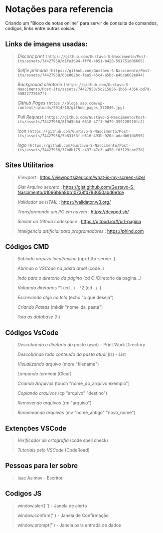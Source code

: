 # Notações para referencia

Criando um "Bloco de notas online" para servir de consulta de comandos, códigos, links entre outras coisas.

## Links de imagens usadas:
>
> *Discord print*  `(https://github.com/Gustavo-S-Nascimento/Post-its/assets/74427958/d1fa3694-fff8-4b51-b428-591751d06605)`
>
> *Selfie primaria* `(https://github.com/Gustavo-S-Nascimento/Post-its/assets/74427958/63e802bc-fea5-45c4-a5bc-e46ca662e844)`
>
> *Background aleatorio* `(https://github.com/Gustavo-S-Nascimento/Post-its/assets/74427958/5d215856-1b65-4356-bd7d-55022772657f)`
>
> *Github Pages* `(https://blogs.sap.com/wp-content/uploads/2014/10/github_pages_572846.jpg)`
>
> *Pull Request* `(https://github.com/Gustavo-S-Nascimento/Post-its/assets/74427958/8f9d5b64-6618-47f3-9d79-399120910fc2)`
>
> *icon* `(https://github.com/Gustavo-S-Nascimento/Post-its/assets/74427958/5b83153f-d616-493b-920a-adadb61d4596)`
>
> *logo* `(https://github.com/Gustavo-S-Nascimento/Post-its/assets/74427958/37b0b175-c437-47c3-a458-fd3129cae27d)`

## Sites Utilitarios

> *Viewport* : https://viewportsizer.com/what-is-my-screen-size/
>
> *Gist Arquivo secreto* : https://gist.github.com/Gustavo-S-Nascimento/b1096b9a8bb10738fd783650abd6e1ce
>
> *Validador de HTML* : https://validator.w3.org/
>
> *Transformando um PC em nuvem* : https://devpod.sh/
>
> *Similar ao Github codespace* : https://gitpod.io/#/url-pagina
>
> *Inteligencia artificial para programadores* : https://phind.com

## Códigos CMD
>
> *Subindo arquivo local/online* (npx http-server .)
>
> *Abrindo o VSCode na pasta atual* (code .)
>
> *Indo para o diretorio da página* (cd C:/Diretorio da pagina...)
>
> *Voltando diretorios* °1 (cd ..) - °2 (cd ../..) 
>
> *Escrevendo algo na tela* (echo "o que deseja")
>
> *Criando Pastas* (mkdir "nome_da_pasta")
>
> *lista as database* (\l)

## Códigos VsCode
>
> *Descobrindo o diretorio da pasta* (pwd) - Print Work Directory
>
> *Descobrindo todo conteudo da pasta atual* (ls) - List
>
> *Visualizando arquivo* (more "filename")
>
> *Limpando terminal* (Clear)
>
> *Criando Arquivos* (touch "nome_do_arquivo.exemplo")
>
> *Copiando arquivos* (cp "arquivo" "destino")
>
> *Removendo arquivos* (rm "arquivo")
>
> *Renomeando arquivos* (mv "nome_antigo" "novo_nome")


## Extenções VSCode
> *Verificador de ortografia* (code spell check)
>
> *Tutoriais pelo VSCode* (CodeRoad)


## Pessoas para ler sobre
> Isac Asimov - Escritor


## Codigos JS
> window.alert('') - Janela de alerta
> 
> window.confirm('') - Janela de Confirmação
> 
> window.prompt('') - Janela para entrada de dados
> 
